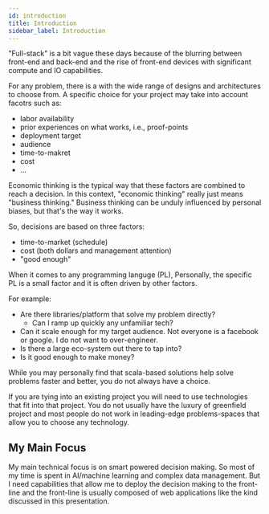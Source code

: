 ```yaml
---
id: introduction
title: Introduction
sidebar_label: Introduction
---
```


"Full-stack" is a bit vague these days because of the blurring between front-end and back-end and the rise of front-end devices with significant compute and IO capabilities.

For any problem, there is a with the wide range of designs and architectures to choose from. A specific choice for your project may take into account facotrs such as:

- labor availability
- prior experiences on what works, i.e., proof-points
- deployment target
- audience
- time-to-makret
- cost
- ...

Economic thinking is the typical way that these factors are combined to reach a decision. In this context, "economic thinking" really just means "business thinking." Business thinking can be unduly influenced by personal biases, but that's the way it works.

So, decisions are based on three factors:

- time-to-market (schedule)
- cost (both dollars and management attention)
- "good enough"

When it comes to any programming languge (PL), Personally, the specific PL is a small factor and it is often driven by other factors.

For example:

- Are there libraries/platform that solve my problem directly?
  - Can I ramp up quickly any unfamiliar tech?
- Can it scale enough for my target audience. Not everyone is a facebook or google. I do not want to over-engineer.
- Is there a large eco-system out there to tap into?
- Is it good enough to make money?

While you may personally find that scala-based solutions help solve problems faster and better, you do not always have a choice.

If you are tying into an existing project you will need to use technologies that fit into that project. You do not usually have the luxury of greenfield project and most people do not work in leading-edge problems-spaces that allow you to choose any technology.

## My Main Focus

My main technical focus is on smart powered decision making. So most of my time is spent
in AI/machine learning and complex data management. But I need capabilities that allow me to
deploy the decision making to the front-line and the front-line is usually composed of web applications like the kind discussed in this presentation.
